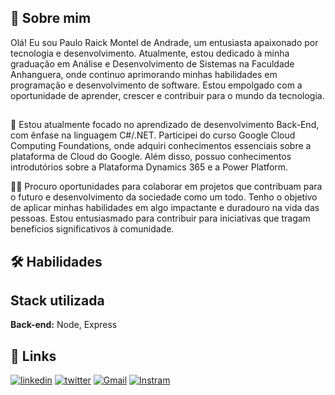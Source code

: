 
## 👋 Sobre mim
Olá! Eu sou Paulo Raick Montel de Andrade, um entusiasta apaixonado por tecnologia e desenvolvimento. Atualmente, estou dedicado à minha graduação em Análise e Desenvolvimento de Sistemas na Faculdade Anhanguera, onde continuo aprimorando minhas habilidades em programação e desenvolvimento de software. Estou empolgado com a oportunidade de aprender, crescer e contribuir para o mundo da tecnologia.



## 

🧠 Estou atualmente focado no aprendizado de desenvolvimento Back-End, com ênfase na linguagem C#/.NET. Participei do curso Google Cloud Computing Foundations, onde adquiri conhecimentos essenciais sobre a plataforma de Cloud do Google. Além disso, possuo conhecimentos introdutórios sobre a Plataforma Dynamics 365 e a Power Platform.

👯‍♀️ Procuro oportunidades para colaborar em projetos que contribuam para o futuro e desenvolvimento da sociedade como um todo. Tenho o objetivo de aplicar minhas habilidades em algo impactante e duradouro na vida das pessoas. Estou entusiasmado para contribuir para iniciativas que tragam benefícios significativos à comunidade.

## 🛠 Habilidades



## Stack utilizada



**Back-end:** Node, Express


## 🔗 Links

[![linkedin](https://img.shields.io/badge/linkedin-0A66C2?style=for-the-badge&logo=linkedin&logoColor=white)](www.linkedin.com/in/paulo-raick-montel)
[![twitter](https://img.shields.io/badge/twitter-1DA1F2?style=for-the-badge&logo=twitter&logoColor=white)](https://twitter.com/Raick_M)
[![Gmail](https://img.shields.io/badge/Gmail-D14836?style=for-the-badge&logo=gmail&logoColor=white)](mailto:raickpaulo@gmail.com)
[![Instram](https://img.shields.io/badge/Instagram-E4405F?style=for-the-badge&logo=instagram&logoColor=white)](https://www.instagram.com/praick/)
